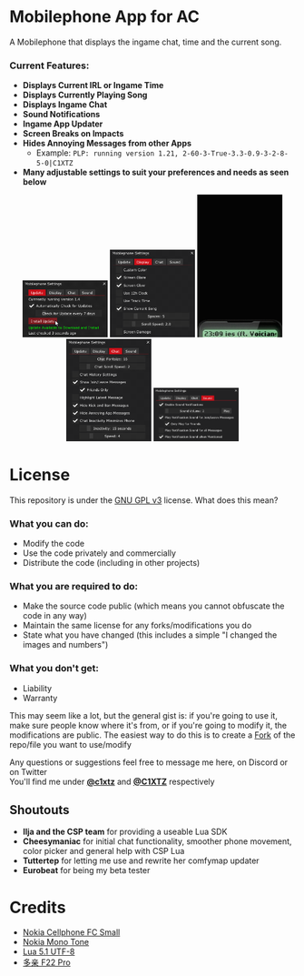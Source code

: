 # Mobilephone App for AC
A Mobilephone that displays the ingame chat, time and the current song.

### Current Features:

- **Displays Current IRL or Ingame Time**
- **Displays Currently Playing Song**
- **Displays Ingame Chat**
- **Sound Notifications**
- **Ingame App Updater**
- **Screen Breaks on Impacts**
- **Hides Annoying Messages from other Apps**
    - Example: `PLP: running version 1.21, 2-60-3-True-3.3-0.9-3-2-8-5-0|C1XTZ`
- **Many adjustable settings to suit your preferences and needs as seen below**

<p align="center">
<img width="150" src="https://raw.githubusercontent.com/C1XTZ/ac-mobilephone/master/.github/img/updater.png"> <img width="150" src="https://raw.githubusercontent.com/C1XTZ/ac-mobilephone/master/.github/img/displaysettings.png"> <img width="150" src="https://raw.githubusercontent.com/C1XTZ/ac-mobilephone/master/.github/img/preview.gif"> <img width="150" src="https://raw.githubusercontent.com/C1XTZ/ac-mobilephone/master/.github/img/chatsettings.png"> <img width="150" src="https://raw.githubusercontent.com/C1XTZ/ac-mobilephone/master/.github/img/soundsettings.png">
</p>

# License
This repository is under the [GNU GPL v3](https://choosealicense.com/licenses/gpl-3.0/) license. What does this mean?

### What you can do:
* Modify the code
* Use the code privately and commercially
* Distribute the code (including in other projects)

### What you are required to do:
* Make the source code public (which means you cannot obfuscate the code in any way)
* Maintain the same license for any forks/modifications you do
* State what you have changed (this includes a simple "I changed the images and numbers")

### What you don't get:
* Liability
* Warranty

This may seem like a lot, but the general gist is: if you're going to use it, make sure people know where it's from, or if you're going to modify it, the modifications are public. The easiest way to do this is to create a [Fork](https://docs.github.com/en/pull-requests/collaborating-with-pull-requests/working-with-forks/about-forks) of the repo/file you want to use/modify

Any questions or suggestions feel free to message me here, on Discord or on Twitter  
You'll find me under **[@c1xtz](https://discord.com/users/856601560728207371)** and **[@C1XTZ](https://twitter.com/C1XTZ)** respectively

## Shoutouts

- **Ilja and the CSP team** for providing a useable Lua SDK
- **Cheesymaniac** for initial chat functionality, smoother phone movement, color picker and general help with CSP Lua
- **Tuttertep** for letting me use and rewrite her comfymap updater
- **Eurobeat** for being my beta tester

# Credits
* [Nokia Cellphone FC Small](https://www.dafont.com/nokia-cellphone.font)
* [Nokia Mono Tone](https://www.zedge.net/ringtone/9ad5a2fd-9e90-3d4c-a4c6-8bf0b4158dc8)
* [Lua 5.1 UTF-8](https://github.com/meepen/Lua-5.1-UTF-8)
* [多亲 F22 Pro](https://www.duoqin.com/)
